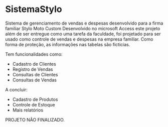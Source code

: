 # SistemaStylo
Sistema de gerenciamento de vendas e despesas desenvolvido para a firma familiar Stylo Moto Custom
Desenvolvido no microsoft Access este projeto além de ser entregue como uma tarefa da faculdade, foi projetado para ser usado como controle de vendas e despesas na empresa familiar. Como forma de proteção, as informações nas tabelas são ficticias. 

Tem funcionalidades como:
* Cadastro de Clientes
* Registro de Vendas
* Consultas de Clientes
* Consultas de Vendas

A concluir:
* Cadastro de Produtos
* Controle de Estoque
* Mais relatórios

PROJETO NÃO FINALIZADO.
